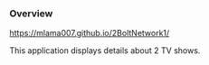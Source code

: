 ### Overview
https://mlama007.github.io/2BoltNetwork1/

This application displays details about 2 TV shows.

